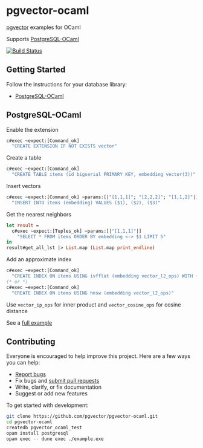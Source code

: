 # pgvector-ocaml

[pgvector](https://github.com/pgvector/pgvector) examples for OCaml

Supports [PostgreSQL-OCaml](https://github.com/mmottl/postgresql-ocaml)

[![Build Status](https://github.com/pgvector/pgvector-ocaml/actions/workflows/build.yml/badge.svg?branch=master)](https://github.com/pgvector/pgvector-ocaml/actions)

## Getting Started

Follow the instructions for your database library:

- [PostgreSQL-OCaml](#postgresql-ocaml)

## PostgreSQL-OCaml

Enable the extension

```ocaml
c#exec ~expect:[Command_ok]
  "CREATE EXTENSION IF NOT EXISTS vector"
```

Create a table

```ocaml
c#exec ~expect:[Command_ok]
  "CREATE TABLE items (id bigserial PRIMARY KEY, embedding vector(3))"
```

Insert vectors

```ocaml
c#exec ~expect:[Command_ok] ~params:[|"[1,1,1]"; "[2,2,2]"; "[1,1,2]"|]
  "INSERT INTO items (embedding) VALUES ($1), ($2), ($3)"
```

Get the nearest neighbors

```ocaml
let result =
  c#exec ~expect:[Tuples_ok] ~params:[|"[1,1,1]"|]
    "SELECT * FROM items ORDER BY embedding <-> $1 LIMIT 5"
in
result#get_all_lst |> List.map (List.map print_endline)
```

Add an approximate index

```ocaml
c#exec ~expect:[Command_ok]
  "CREATE INDEX ON items USING ivfflat (embedding vector_l2_ops) WITH (lists = 100)"
(* or *)
c#exec ~expect:[Command_ok]
  "CREATE INDEX ON items USING hnsw (embedding vector_l2_ops)"
```

Use `vector_ip_ops` for inner product and `vector_cosine_ops` for cosine distance

See a [full example](example.ml)

## Contributing

Everyone is encouraged to help improve this project. Here are a few ways you can help:

- [Report bugs](https://github.com/pgvector/pgvector-ocaml/issues)
- Fix bugs and [submit pull requests](https://github.com/pgvector/pgvector-ocaml/pulls)
- Write, clarify, or fix documentation
- Suggest or add new features

To get started with development:

```sh
git clone https://github.com/pgvector/pgvector-ocaml.git
cd pgvector-ocaml
createdb pgvector_ocaml_test
opam install postgresql
opam exec -- dune exec ./example.exe
```
